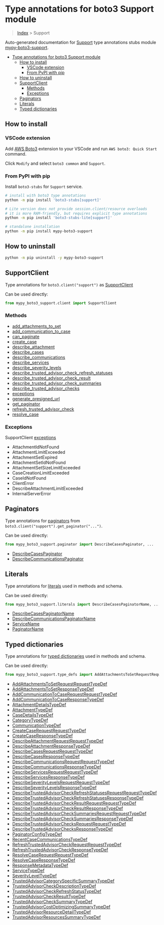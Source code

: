 <a id="type-annotations-for-boto3-support-module"></a>

# Type annotations for boto3 Support module

> [Index](..) > Support

Auto-generated documentation for
[Support](https://boto3.amazonaws.com/v1/documentation/api/latest/reference/services/support.html#Support)
type annotations stubs module
[mypy-boto3-support](https://pypi.org/project/mypy-boto3-support/).

- [Type annotations for boto3 Support module](#type-annotations-for-boto3-support-module)
  - [How to install](#how-to-install)
    - [VSCode extension](#vscode-extension)
    - [From PyPI with pip](#from-pypi-with-pip)
  - [How to uninstall](#how-to-uninstall)
  - [SupportClient](#supportclient)
    - [Methods](#methods)
    - [Exceptions](#exceptions)
  - [Paginators](#paginators)
  - [Literals](#literals)
  - [Typed dictionaries](#typed-dictionaries)

<a id="how-to-install"></a>

## How to install

<a id="vscode-extension"></a>

### VSCode extension

Add
[AWS Boto3](https://marketplace.visualstudio.com/items?itemName=Boto3typed.boto3-ide)
extension to your VSCode and run `AWS boto3: Quick Start` command.

Click `Modify` and select `boto3 common` and `Support`.

<a id="from-pypi-with-pip"></a>

### From PyPI with pip

Install `boto3-stubs` for `Support` service.

```bash
# install with boto3 type annotations
python -m pip install 'boto3-stubs[support]'

# Lite version does not provide session.client/resource overloads
# it is more RAM-friendly, but requires explicit type annotations
python -m pip install 'boto3-stubs-lite[support]'

# standalone installation
python -m pip install mypy-boto3-support
```

<a id="how-to-uninstall"></a>

## How to uninstall

```bash
python -m pip uninstall -y mypy-boto3-support
```

<a id="supportclient"></a>

## SupportClient

Type annotations for `boto3.client("support")` as [SupportClient](./client.md)

Can be used directly:

```python
from mypy_boto3_support.client import SupportClient
```

<a id="methods"></a>

### Methods

- [add_attachments_to_set](./client.md#add_attachments_to_set)
- [add_communication_to_case](./client.md#add_communication_to_case)
- [can_paginate](./client.md#can_paginate)
- [create_case](./client.md#create_case)
- [describe_attachment](./client.md#describe_attachment)
- [describe_cases](./client.md#describe_cases)
- [describe_communications](./client.md#describe_communications)
- [describe_services](./client.md#describe_services)
- [describe_severity_levels](./client.md#describe_severity_levels)
- [describe_trusted_advisor_check_refresh_statuses](./client.md#describe_trusted_advisor_check_refresh_statuses)
- [describe_trusted_advisor_check_result](./client.md#describe_trusted_advisor_check_result)
- [describe_trusted_advisor_check_summaries](./client.md#describe_trusted_advisor_check_summaries)
- [describe_trusted_advisor_checks](./client.md#describe_trusted_advisor_checks)
- [exceptions](./client.md#exceptions)
- [generate_presigned_url](./client.md#generate_presigned_url)
- [get_paginator](./client.md#get_paginator)
- [refresh_trusted_advisor_check](./client.md#refresh_trusted_advisor_check)
- [resolve_case](./client.md#resolve_case)

<a id="exceptions"></a>

### Exceptions

SupportClient [exceptions](./client.md#exceptions)

- AttachmentIdNotFound
- AttachmentLimitExceeded
- AttachmentSetExpired
- AttachmentSetIdNotFound
- AttachmentSetSizeLimitExceeded
- CaseCreationLimitExceeded
- CaseIdNotFound
- ClientError
- DescribeAttachmentLimitExceeded
- InternalServerError

<a id="paginators"></a>

## Paginators

Type annotations for [paginators](./paginators.md) from
`boto3.client("support").get_paginator("...")`.

Can be used directly:

```python
from mypy_boto3_support.paginator import DescribeCasesPaginator, ...
```

- [DescribeCasesPaginator](./paginators.md#describecasespaginator)
- [DescribeCommunicationsPaginator](./paginators.md#describecommunicationspaginator)

<a id="literals"></a>

## Literals

Type annotations for [literals](./literals.md) used in methods and schema.

Can be used directly:

```python
from mypy_boto3_support.literals import DescribeCasesPaginatorName, ...
```

- [DescribeCasesPaginatorName](./literals.md#describecasespaginatorname)
- [DescribeCommunicationsPaginatorName](./literals.md#describecommunicationspaginatorname)
- [ServiceName](./literals.md#servicename)
- [PaginatorName](./literals.md#paginatorname)

<a id="typed-dictionaries"></a>

## Typed dictionaries

Type annotations for [typed dictionaries](./type_defs.md) used in methods and
schema.

Can be used directly:

```python
from mypy_boto3_support.type_defs import AddAttachmentsToSetRequestRequestTypeDef, ...
```

- [AddAttachmentsToSetRequestRequestTypeDef](./type_defs.md#addattachmentstosetrequestrequesttypedef)
- [AddAttachmentsToSetResponseTypeDef](./type_defs.md#addattachmentstosetresponsetypedef)
- [AddCommunicationToCaseRequestRequestTypeDef](./type_defs.md#addcommunicationtocaserequestrequesttypedef)
- [AddCommunicationToCaseResponseTypeDef](./type_defs.md#addcommunicationtocaseresponsetypedef)
- [AttachmentDetailsTypeDef](./type_defs.md#attachmentdetailstypedef)
- [AttachmentTypeDef](./type_defs.md#attachmenttypedef)
- [CaseDetailsTypeDef](./type_defs.md#casedetailstypedef)
- [CategoryTypeDef](./type_defs.md#categorytypedef)
- [CommunicationTypeDef](./type_defs.md#communicationtypedef)
- [CreateCaseRequestRequestTypeDef](./type_defs.md#createcaserequestrequesttypedef)
- [CreateCaseResponseTypeDef](./type_defs.md#createcaseresponsetypedef)
- [DescribeAttachmentRequestRequestTypeDef](./type_defs.md#describeattachmentrequestrequesttypedef)
- [DescribeAttachmentResponseTypeDef](./type_defs.md#describeattachmentresponsetypedef)
- [DescribeCasesRequestRequestTypeDef](./type_defs.md#describecasesrequestrequesttypedef)
- [DescribeCasesResponseTypeDef](./type_defs.md#describecasesresponsetypedef)
- [DescribeCommunicationsRequestRequestTypeDef](./type_defs.md#describecommunicationsrequestrequesttypedef)
- [DescribeCommunicationsResponseTypeDef](./type_defs.md#describecommunicationsresponsetypedef)
- [DescribeServicesRequestRequestTypeDef](./type_defs.md#describeservicesrequestrequesttypedef)
- [DescribeServicesResponseTypeDef](./type_defs.md#describeservicesresponsetypedef)
- [DescribeSeverityLevelsRequestRequestTypeDef](./type_defs.md#describeseveritylevelsrequestrequesttypedef)
- [DescribeSeverityLevelsResponseTypeDef](./type_defs.md#describeseveritylevelsresponsetypedef)
- [DescribeTrustedAdvisorCheckRefreshStatusesRequestRequestTypeDef](./type_defs.md#describetrustedadvisorcheckrefreshstatusesrequestrequesttypedef)
- [DescribeTrustedAdvisorCheckRefreshStatusesResponseTypeDef](./type_defs.md#describetrustedadvisorcheckrefreshstatusesresponsetypedef)
- [DescribeTrustedAdvisorCheckResultRequestRequestTypeDef](./type_defs.md#describetrustedadvisorcheckresultrequestrequesttypedef)
- [DescribeTrustedAdvisorCheckResultResponseTypeDef](./type_defs.md#describetrustedadvisorcheckresultresponsetypedef)
- [DescribeTrustedAdvisorCheckSummariesRequestRequestTypeDef](./type_defs.md#describetrustedadvisorchecksummariesrequestrequesttypedef)
- [DescribeTrustedAdvisorCheckSummariesResponseTypeDef](./type_defs.md#describetrustedadvisorchecksummariesresponsetypedef)
- [DescribeTrustedAdvisorChecksRequestRequestTypeDef](./type_defs.md#describetrustedadvisorchecksrequestrequesttypedef)
- [DescribeTrustedAdvisorChecksResponseTypeDef](./type_defs.md#describetrustedadvisorchecksresponsetypedef)
- [PaginatorConfigTypeDef](./type_defs.md#paginatorconfigtypedef)
- [RecentCaseCommunicationsTypeDef](./type_defs.md#recentcasecommunicationstypedef)
- [RefreshTrustedAdvisorCheckRequestRequestTypeDef](./type_defs.md#refreshtrustedadvisorcheckrequestrequesttypedef)
- [RefreshTrustedAdvisorCheckResponseTypeDef](./type_defs.md#refreshtrustedadvisorcheckresponsetypedef)
- [ResolveCaseRequestRequestTypeDef](./type_defs.md#resolvecaserequestrequesttypedef)
- [ResolveCaseResponseTypeDef](./type_defs.md#resolvecaseresponsetypedef)
- [ResponseMetadataTypeDef](./type_defs.md#responsemetadatatypedef)
- [ServiceTypeDef](./type_defs.md#servicetypedef)
- [SeverityLevelTypeDef](./type_defs.md#severityleveltypedef)
- [TrustedAdvisorCategorySpecificSummaryTypeDef](./type_defs.md#trustedadvisorcategoryspecificsummarytypedef)
- [TrustedAdvisorCheckDescriptionTypeDef](./type_defs.md#trustedadvisorcheckdescriptiontypedef)
- [TrustedAdvisorCheckRefreshStatusTypeDef](./type_defs.md#trustedadvisorcheckrefreshstatustypedef)
- [TrustedAdvisorCheckResultTypeDef](./type_defs.md#trustedadvisorcheckresulttypedef)
- [TrustedAdvisorCheckSummaryTypeDef](./type_defs.md#trustedadvisorchecksummarytypedef)
- [TrustedAdvisorCostOptimizingSummaryTypeDef](./type_defs.md#trustedadvisorcostoptimizingsummarytypedef)
- [TrustedAdvisorResourceDetailTypeDef](./type_defs.md#trustedadvisorresourcedetailtypedef)
- [TrustedAdvisorResourcesSummaryTypeDef](./type_defs.md#trustedadvisorresourcessummarytypedef)
